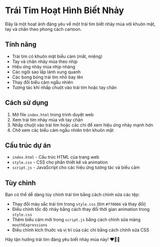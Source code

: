 # Trái Tim Hoạt Hình Biết Nhảy

Đây là một hoạt ảnh đáng yêu về một trái tim biết nhảy múa với khuôn mặt, tay và chân theo phong cách cartoon.

## Tính năng

- Trái tim có khuôn mặt biểu cảm (mắt, miệng)
- Tay và chân nhảy múa theo nhịp
- Hiệu ứng nhảy múa nhịp nhàng
- Các ngôi sao lấp lánh xung quanh
- Các bong bóng trái tim nhỏ bay lên
- Thay đổi biểu cảm ngẫu nhiên
- Tương tác khi nhấp chuột vào trái tim hoặc tay chân

## Cách sử dụng

1. Mở file `index.html` trong trình duyệt web
2. Xem trái tim nhảy múa với tay chân
3. Nhấp chuột vào trái tim hoặc các chi để xem hiệu ứng nhảy mạnh hơn
4. Chờ xem các biểu cảm ngẫu nhiên trên khuôn mặt

## Cấu trúc dự án

- `index.html` - Cấu trúc HTML của trang web
- `style.css` - CSS cho phần thiết kế và animation
- `script.js` - JavaScript cho các hiệu ứng tương tác và biểu cảm

## Tùy chỉnh

Bạn có thể dễ dàng tùy chỉnh trái tim bằng cách chỉnh sửa các tệp:

- Thay đổi màu sắc trái tim trong `style.css` (tìm `#ff0066` và thay đổi)
- Điều chỉnh tốc độ nhảy bằng cách thay đổi thời gian animation trong `style.css`
- Thêm biểu cảm mới trong `script.js` bằng cách chỉnh sửa mảng `mouthExpressions`
- Điều chỉnh kích thước và vị trí của các chi bằng cách chỉnh sửa CSS

Hãy tận hưởng trái tim đáng yêu biết nhảy múa này! ❤️💃🕺 